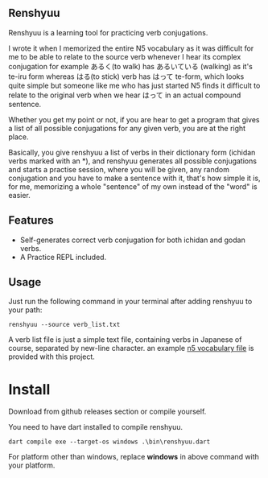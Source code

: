 ## Renshyuu

Renshyuu is a learning tool for practicing verb conjugations.

I wrote it when I memorized the entire N5 vocabulary as it was difficult for me to be able to relate
to the source verb whenever I hear its complex conjugation for example あるく(to walk) has
あるいている (walking) as it's te-iru form whereas はる(to stick) verb has はって te-form, which
looks quite simple but someone like me who has just started N5 finds it difficult to relate to the
original verb when we hear はって in an actual compound sentence.

Whether you get my point or not, if you are hear to get a program that gives a list of all possible
conjugations for any given verb, you are at the right place.

Basically, you give renshyuu a list of verbs in their dictionary form (ichidan verbs marked with an *),
and renshyuu generates all possible conjugations and starts a practise session, where you will be
given, any random conjugation and you have to make a sentence with it, that's how simple it is, for me,
memorizing a whole "sentence" of my own instead of the "word" is easier.

## Features

- Self-generates correct verb conjugation for both ichidan and godan verbs.
- A Practice REPL included.

## Usage

Just run the following command in your terminal after adding renshyuu to your path:

```shell
renshyuu --source verb_list.txt
```

A verb list file is just a simple text file, containing verbs in Japanese of course, separated by
new-line character.
an example [n5 vocabulary file](https://github.com/omegaui/renshyuu/main/verb_list_n5.txt) is
provided with this project.

# Install

Download from github releases section or compile yourself.

You need to have dart installed to compile renshyuu.
```shell
dart compile exe --target-os windows .\bin\renshyuu.dart
```

For platform other than windows, replace **windows** in above command with your platform.